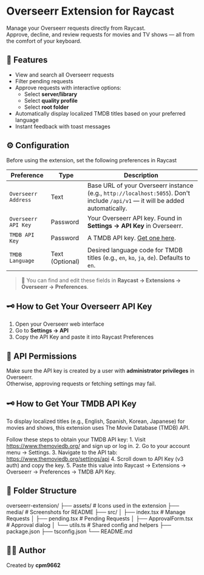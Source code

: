 # Overseerr Extension for Raycast

Manage your Overseerr requests directly from Raycast.  
Approve, decline, and review requests for movies and TV shows — all from the comfort of your keyboard.

## 🧩 Features

- View and search all Overseerr requests
- Filter pending requests
- Approve requests with interactive options:
  - Select **server/library**
  - Select **quality profile**
  - Select **root folder**
- Automatically display localized TMDB titles based on your preferred language
- Instant feedback with toast messages

## ⚙️ Configuration

Before using the extension, set the following preferences in Raycast

| Preference | Type | Description |
|-----------|------|-------------|
| `Overseerr Address` | Text | Base URL of your Overseerr instance (e.g., `http://localhost:5055`). Don't include `/api/v1` — it will be added automatically. |
| `Overseerr API Key` | Password | Your Overseerr API key. Found in **Settings → API Key** in Overseerr. |
| `TMDB API Key` | Password | A TMDB API key. [Get one here](https://www.themoviedb.org/settings/api). |
| `TMDB Language` | Text (Optional) | Desired language code for TMDB titles (e.g., `en`, `ko`, `ja`, `de`). Defaults to `en`. |

> 📝 You can find and edit these fields in **Raycast → Extensions → Overseerr → Preferences**.

## 🗝️ How to Get Your Overseerr API Key

1. Open your Overseerr web interface
2. Go to **Settings → API**
3. Copy the API Key and paste it into Raycast Preferences

## 🧪 API Permissions

Make sure the API key is created by a user with **administrator privileges** in Overseerr.  
Otherwise, approving requests or fetching settings may fail.

## 🗝️ How to Get Your TMDB API Key

To display localized titles (e.g., English, Spanish, Korean, Japanese) for movies and shows, this extension uses The Movie Database (TMDB) API.

Follow these steps to obtain your TMDB API key:
	1.	Visit https://www.themoviedb.org/ and sign up or log in.
	2.	Go to your account menu → Settings.
	3.	Navigate to the API tab: https://www.themoviedb.org/settings/api
	4.	Scroll down to API Key (v3 auth) and copy the key.
	5.	Paste this value into Raycast → Extensions → Overseerr → Preferences → TMDB API Key.

## 📂 Folder Structure

overseerr-extension/
├── assets/         # Icons used in the extension
├── media/          # Screenshots for README
├── src/
│   ├── index.tsx           # Manage Requests
│   ├── pending.tsx         # Pending Requests
│   ├── ApprovalForm.tsx    # Approval dialog
│   └── utils.ts            # Shared config and helpers
├── package.json
├── tsconfig.json
└── README.md

## 🧑‍💻 Author

Created by **cpm9662**
